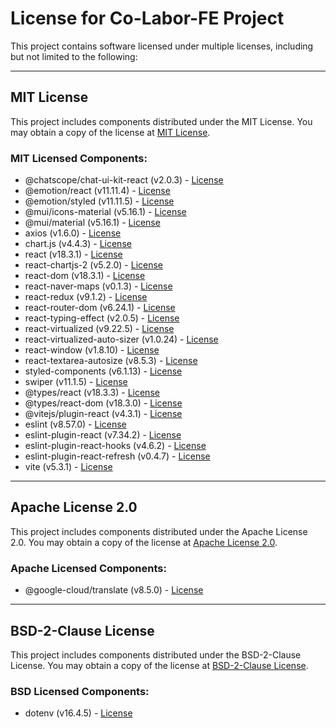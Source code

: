 # License for Co-Labor-FE Project

This project contains software licensed under multiple licenses, including but not limited to the following:

---

## MIT License

This project includes components distributed under the MIT License. You may obtain a copy of the license at [MIT License](https://opensource.org/licenses/MIT).

### MIT Licensed Components:
- @chatscope/chat-ui-kit-react (v2.0.3) - [License](https://github.com/chatscope/chat-ui-kit-react/blob/master/LICENSE)
- @emotion/react (v11.11.4) - [License](https://github.com/emotion-js/emotion/blob/main/packages/react/LICENSE)
- @emotion/styled (v11.11.5) - [License](https://github.com/emotion-js/emotion/blob/main/packages/styled/LICENSE)
- @mui/icons-material (v5.16.1) - [License](https://mui.com/x/introduction/licensing/)
- @mui/material (v5.16.1) - [License](https://github.com/mui/material-ui/blob/master/LICENSE)
- axios (v1.6.0) - [License](https://github.com/axios/axios/blob/v1.x/LICENSE)
- chart.js (v4.4.3) - [License](https://github.com/chartjs/Chart.js/blob/master/LICENSE.md)
- react (v18.3.1) - [License](https://github.com/facebook/react/blob/main/LICENSE)
- react-chartjs-2 (v5.2.0) - [License](https://github.com/reactchartjs/react-chartjs-2/blob/master/LICENSE.md)
- react-dom (v18.3.1) - [License](https://github.com/facebook/react/blob/main/LICENSE)
- react-naver-maps (v0.1.3) - [License](https://github.com/nigayo/react-naver-maps/blob/master/LICENSE)
- react-redux (v9.1.2) - [License](https://github.com/reduxjs/react-redux/blob/master/LICENSE.md)
- react-router-dom (v6.24.1) - [License](https://github.com/remix-run/react-router/blob/main/LICENSE)
- react-typing-effect (v2.0.5) - [License](https://github.com/lamhieu-vk/react-typing-effect/blob/master/LICENSE)
- react-virtualized (v9.22.5) - [License](https://github.com/bvaughn/react-virtualized/blob/master/LICENSE)
- react-virtualized-auto-sizer (v1.0.24) - [License](https://github.com/bvaughn/react-virtualized-auto-sizer/blob/master/LICENSE)
- react-window (v1.8.10) - [License](https://github.com/bvaughn/react-window/blob/master/LICENSE)
- react-textarea-autosize (v8.5.3) - [License](https://github.com/Andarist/react-textarea-autosize/blob/main/LICENSE)
- styled-components (v6.1.13) - [License](https://github.com/styled-components/styled-components/blob/main/LICENSE)
- swiper (v11.1.5) - [License](https://github.com/nolimits4web/swiper/blob/master/LICENSE)
- @types/react (v18.3.3) - [License](https://github.com/DefinitelyTyped/DefinitelyTyped/blob/master/types/react/LICENSE)
- @types/react-dom (v18.3.0) - [License](https://github.com/DefinitelyTyped/DefinitelyTyped/blob/master/types/react-dom/LICENSE)
- @vitejs/plugin-react (v4.3.1) - [License](https://github.com/vitejs/vite-plugin-react/blob/main/LICENSE)
- eslint (v8.57.0) - [License](https://github.com/eslint/eslint/blob/main/LICENSE)
- eslint-plugin-react (v7.34.2) - [License](https://github.com/jsx-eslint/eslint-plugin-react/blob/main/LICENSE)
- eslint-plugin-react-hooks (v4.6.2) - [License](https://github.com/facebook/react/tree/main/packages/eslint-plugin-react-hooks/LICENSE)
- eslint-plugin-react-refresh (v0.4.7) - [License](https://github.com/facebook/react/tree/main/packages/eslint-plugin-react-refresh/LICENSE)
- vite (v5.3.1) - [License](https://github.com/vitejs/vite/blob/main/LICENSE)

---

## Apache License 2.0

This project includes components distributed under the Apache License 2.0. You may obtain a copy of the license at [Apache License 2.0](http://www.apache.org/licenses/LICENSE-2.0).

### Apache Licensed Components:
- @google-cloud/translate (v8.5.0) - [License](https://github.com/googleapis/google-cloud-ruby/blob/main/google-cloud-translate/lib/google-cloud-translate.rb)

---

## BSD-2-Clause License

This project includes components distributed under the BSD-2-Clause License. You may obtain a copy of the license at [BSD-2-Clause License](https://opensource.org/licenses/BSD-2-Clause).

### BSD Licensed Components:
- dotenv (v16.4.5) - [License](https://github.com/motdotla/dotenv/blob/master/LICENSE)
